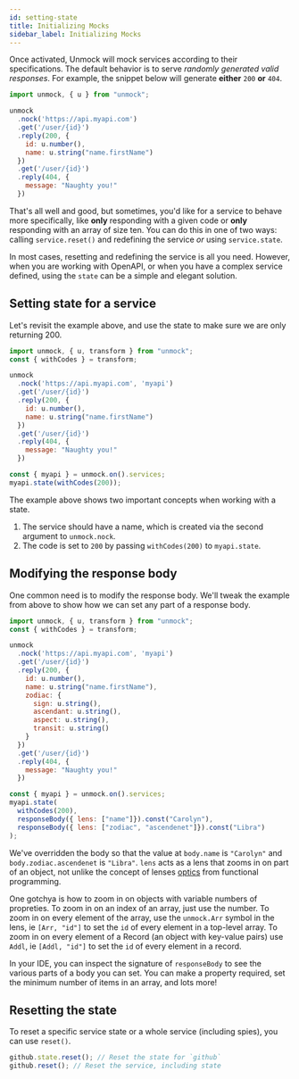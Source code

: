 ```yaml
---
id: setting-state
title: Initializing Mocks
sidebar_label: Initializing Mocks
---
```


Once activated, Unmock will mock services according to their specifications. The default behavior is to serve _randomly generated valid responses_. For example, the snippet below will generate **either** `200` **or** `404`.

```javascript
import unmock, { u } from "unmock";

unmock
  .nock('https://api.myapi.com')
  .get('/user/{id}')
  .reply(200, {
    id: u.number(),
    name: u.string("name.firstName")
  })
  .get('/user/{id}')
  .reply(404, {
    message: "Naughty you!"
  })
```

That's all well and good, but sometimes, you'd like for a service to behave more specifically, like **only** responding with a given code or **only** responding with an array of size ten.  You can do this in one of two ways: calling `service.reset()` and redefining the service *or* using `service.state`.

In most cases, resetting and redefining the service is all you need. However, when you are working with OpenAPI, or when you have a complex service defined, using the `state` can be a simple and elegant solution.

## Setting state for a service

Let's revisit the example above, and use the state to make sure we are only returning 200.

```javascript
import unmock, { u, transform } from "unmock";
const { withCodes } = transform;

unmock
  .nock('https://api.myapi.com', 'myapi')
  .get('/user/{id}')
  .reply(200, {
    id: u.number(),
    name: u.string("name.firstName")
  })
  .get('/user/{id}')
  .reply(404, {
    message: "Naughty you!"
  })

const { myapi } = unmock.on().services;
myapi.state(withCodes(200));
```

The example above shows two important concepts when working with a state.

1. The service should have a name, which is created via the second argument to `unmock.nock`.
1. The code is set to `200` by passing `withCodes(200)` to `myapi.state`.

## Modifying the response body

One common need is to modify the response body.  We'll tweak the example from above to show how we can set any part of a response body.

```javascript
import unmock, { u, transform } from "unmock";
const { withCodes } = transform;

unmock
  .nock('https://api.myapi.com', 'myapi')
  .get('/user/{id}')
  .reply(200, {
    id: u.number(),
    name: u.string("name.firstName"),
    zodiac: {
      sign: u.string(),
      ascendant: u.string(),
      aspect: u.string(),
      transit: u.string()
    }
  })
  .get('/user/{id}')
  .reply(404, {
    message: "Naughty you!"
  })

const { myapi } = unmock.on().services;
myapi.state(
  withCodes(200),
  responseBody({ lens: ["name"]}).const("Carolyn"),
  responseBody({ lens: ["zodiac", "ascendenet"]}).const("Libra")
);
```

We've overridden the body so that the value at `body.name` is `"Carolyn"` and `body.zodiac.ascendenet` is `"Libra"`. `lens` acts as a lens that zooms in on part of an object, not unlike the concept of lenses [optics](https://en.wikibooks.org/wiki/Haskell/Lenses_and_functional_references) from functional programming.

One gotchya is how to zoom in on objects with variable numbers of propreties. To zoom in on an index of an array, just use the number. To zoom in on every element of the array, use the `unmock.Arr` symbol in the lens, ie `[Arr, "id"]` to set the `id` of every element in a top-level array. To zoom in on every element of a Record (an object with key-value pairs) use `Addl`, ie `[Addl, "id"]` to set the `id` of every element in a record.

In your IDE, you can inspect the signature of `responseBody` to see the various parts of a body you can set. You can make a property required, set the minimum number of items in an array, and lots more!

## Resetting the state

To reset a specific service state or a whole service (including spies), you can use `reset()`.

```javascript
github.state.reset(); // Reset the state for `github`
github.reset(); // Reset the service, including state
```

